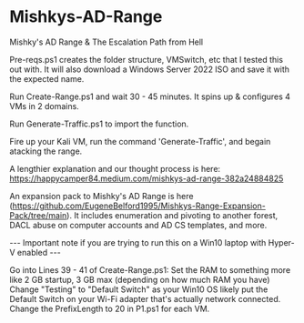 # Mishkys-AD-Range
Mishky's AD Range &amp; The Escalation Path from Hell

Pre-reqs.ps1 creates the folder structure, VMSwitch, etc that I tested this out with. It will also download a Windows Server 2022 ISO and save it with the expected name.

Run Create-Range.ps1 and wait 30 - 45 minutes. It spins up & configures 4 VMs in 2 domains.

Run Generate-Traffic.ps1 to import the function. 

Fire up your Kali VM, run the command 'Generate-Traffic', and begain atacking the range.

A lengthier explanation and our thought process is here: https://happycamper84.medium.com/mishkys-ad-range-382a24884825

An expansion pack to Mishky's AD Range is here (https://github.com/EugeneBelford1995/Mishkys-Range-Expansion-Pack/tree/main). It includes enumeration and pivoting to another forest, DACL abuse on computer accounts and AD CS templates, and more. 

--- Important note if you are trying to run this on a Win10 laptop with Hyper-V enabled ---

Go into Lines 39 - 41 of Create-Range.ps1:
Set the RAM to something more like 2 GB startup, 3 GB max (depending on how much RAM you have)
Change "Testing" to "Default Switch" as your Win10 OS likely put the Default Switch on your Wi-Fi adapter that's actually network connected.
Change the PrefixLength to 20 in P1.ps1 for each VM.
